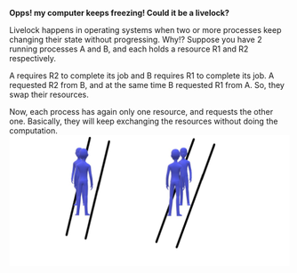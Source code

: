 **Opps! my computer keeps freezing! Could it be a livelock?**

Livelock happens in operating systems when two or more processes keep changing their state without progressing.
Why!?
Suppose you have 2 running processes A and B,  and each holds a resource R1 and R2 respectively. 

A requires R2 to complete its job and B requires R1 to complete its job. A requested R2 from B, and at the same time B requested R1 from A. So, they swap their resources. 

Now, each process has again only one resource, and requests the other one. Basically, they will keep exchanging the resources without doing the computation. 
![](figures/image-1-105-livelock.jpg)
